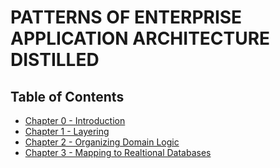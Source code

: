 # PATTERNS OF ENTERPRISE APPLICATION ARCHITECTURE DISTILLED

## Table of Contents

* [Chapter 0 - Introduction](https://github.com/srihari-sridharan/POEAA-Distilled/blob/master/Chapter%200%20-%20Introduction.md)
* [Chapter 1 - Layering](https://github.com/srihari-sridharan/POEAA-Distilled/blob/master/Chapter%201%20-%20Layering.md)
* [Chapter 2 - Organizing Domain Logic](https://github.com/srihari-sridharan/POEAA-Distilled/blob/master/Chapter%202%20-%20Organizing%20Domain%20Logic.md)
* [Chapter 3 - Mapping to Realtional Databases](https://github.com/srihari-sridharan/POEAA-Distilled/blob/master/Chapter%203%20-%20Mapping%20to%20Relational%20Databases.md)
